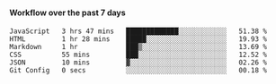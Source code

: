 #### Workflow over the past 7 days

<!--START_SECTION:waka-->

```text
JavaScript   3 hrs 47 mins   █████████████░░░░░░░░░░░░   51.38 %
HTML         1 hr 28 mins    █████░░░░░░░░░░░░░░░░░░░░   19.93 %
Markdown     1 hr            ███▒░░░░░░░░░░░░░░░░░░░░░   13.69 %
CSS          55 mins         ███░░░░░░░░░░░░░░░░░░░░░░   12.52 %
JSON         10 mins         ▓░░░░░░░░░░░░░░░░░░░░░░░░   02.26 %
Git Config   0 secs          ░░░░░░░░░░░░░░░░░░░░░░░░░   00.18 %
```

<!--END_SECTION:waka-->
